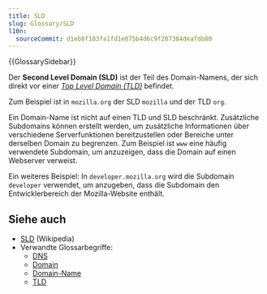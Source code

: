 ```yaml
---
title: SLD
slug: Glossary/SLD
l10n:
  sourceCommit: d1eb8f183fa1fd1e075b4d6c9f287384deafdb80
---
```


{{GlossarySidebar}}

Der **Second Level Domain (SLD)** ist der Teil des Domain-Namens, der sich direkt vor einer _[Top Level Domain (TLD)](/de/docs/Glossary/TLD)_ befindet.

Zum Beispiel ist in `mozilla.org` der SLD `mozilla` und der TLD `org`.

Ein Domain-Name ist nicht auf einen TLD und SLD beschränkt. Zusätzliche Subdomains können erstellt werden, um zusätzliche Informationen über verschiedene Serverfunktionen bereitzustellen oder Bereiche unter derselben Domain zu begrenzen. Zum Beispiel ist `www` eine häufig verwendete Subdomain, um anzuzeigen, dass die Domain auf einen Webserver verweist.

Ein weiteres Beispiel: In `developer.mozilla.org` wird die Subdomain `developer` verwendet, um anzugeben, dass die Subdomain den Entwicklerbereich der Mozilla-Website enthält.

## Siehe auch

- [SLD](https://en.wikipedia.org/wiki/Second-level_domain) (Wikipedia)
- Verwandte Glossarbegriffe:
  - [DNS](/de/docs/Glossary/DNS)
  - [Domain](/de/docs/Glossary/Domain)
  - [Domain-Name](/de/docs/Glossary/Domain_name)
  - [TLD](/de/docs/Glossary/TLD)
